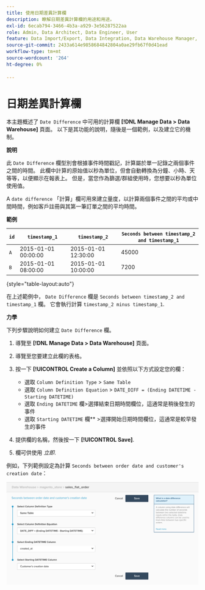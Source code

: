 ```yaml
---
title: 使用日期差異計算欄
description: 瞭解日期差異計算欄的用途和用途。
exl-id: 6ecab794-3466-4b3a-a929-3e56287522aa
role: Admin, Data Architect, Data Engineer, User
feature: Data Import/Export, Data Integration, Data Warehouse Manager, Commerce Tables
source-git-commit: 2433a614e9858684842804a0ae29fb67f0d41ead
workflow-type: tm+mt
source-wordcount: '264'
ht-degree: 0%

---
```


# 日期差異計算欄

本主題概述了 `Date Difference` 中可用的計算欄 **[!DNL Manage Data > Data Warehouse]** 頁面。 以下是其功能的說明，隨後是一個範例，以及建立它的機制。

**說明**

此 `Date Difference` 欄型別會根據事件時間戳記，計算屬於單一記錄之兩個事件之間的時間。 此欄中計算的原始值以秒為單位，但會自動轉換為分鐘、小時、天等等，以便顯示在報表上。 但是，當您作為篩選/群組使用時，您想要以秒為單位使用值。

A `date difference` 「計算」欄可用來建立量度，以計算兩個事件之間的平均或中間時間，例如客戶註冊與其第一筆訂單之間的平均時間。

**範例**

| **`id`** | **`timestamp_1`** | **`timestamp_2`** | **`Seconds between timestamp_2 and timestamp_1`** |
|--- |--- |--- |--- |
| `A` | 2015-01-01 00:00:00 | 2015-01-01 12:30:00 | 45000 |
| `B` | 2015-01-01 08:00:00 | 2015-01-01 10:00:00 | 7200 |

{style="table-layout:auto"}


在上述範例中， `Date Difference` 欄是 `Seconds between timestamp_2 and timestamp_1` 欄。 它會執行計算 `timestamp_2 minus timestamp_1`.

**力學**

下列步驟說明如何建立 `Date Difference` 欄。

1. 導覽至 **[!DNL Manage Data > Data Warehouse]** 頁面。
1. 導覽至您要建立此欄的表格。
1. 按一下 **[!UICONTROL Create a Column]** 並依照以下方式設定您的欄：
   * 選取 `Column Definition Type` > `Same Table`
   * 選取 `Column Definition Equation` > `DATE_DIFF = (Ending DATETIME - Starting DATETIME)`
   * 選取 `Ending DATETIME` 欄>選擇結束日期時間欄位，這通常是稍後發生的事件
   * 選取 `Starting DATETIME` 欄** >選擇開始日期時間欄位，這通常是較早發生的事件

1. 提供欄的名稱，然後按一下 **[!UICONTROL Save]**.
1. 欄可供使用 *立即*.

例如，下列範例設定為計算 `Seconds between order date and customer's creation date`：

![](../../assets/date_diff.png)
